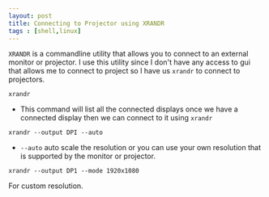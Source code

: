 ```yaml
---
layout: post
title: Connecting to Projector using XRANDR
tags : [shell,linux]
---
```


`XRANDR` is a commandline utility that allows you to connect to an external monitor or projector. I use this utility since I don't have any access to gui that allows me to connect to project so I have us `xrandr` to connect to projectors.

```console
xrandr
```

- This command will list all the connected displays once we have a connected display then we can connect to it using `xrandr`

```console
xrandr --output DPI --auto
```

- `--auto` auto scale the resolution or you can use your own resolution that is supported by the monitor or projector. 

```console
xrandr --output DP1 --mode 1920x1080
```

For custom resolution.
